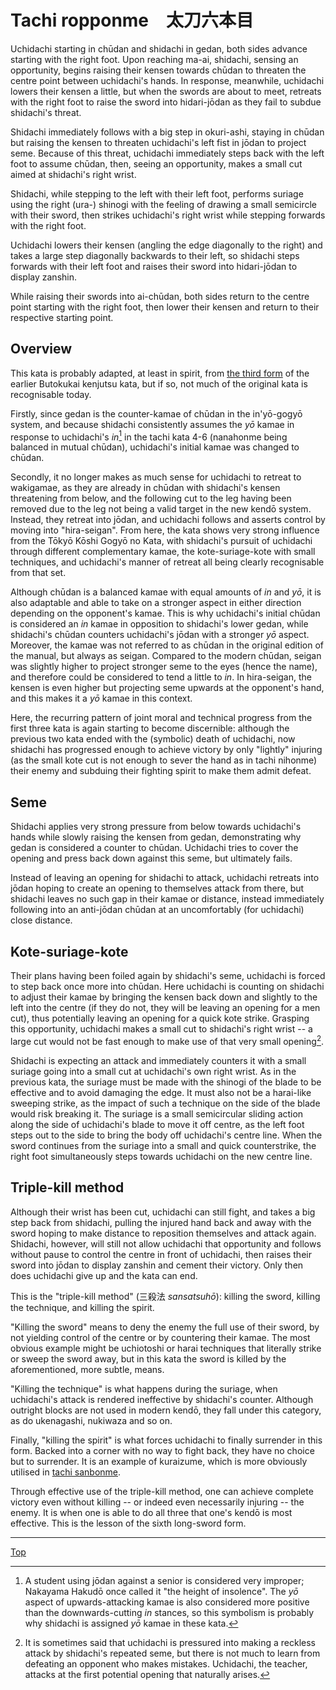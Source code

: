 # Tachi ropponme　太刀六本目

Uchidachi starting in chūdan and shidachi in gedan, both sides advance starting with the right foot. Upon reaching ma-ai, shidachi, sensing an opportunity, begins raising their kensen towards chūdan to threaten the centre point between uchidachi's hands. In response, meanwhile, uchidachi lowers their kensen a little, but when the swords are about to meet, retreats with the right foot to raise the sword into hidari-jōdan as they fail to subdue shidachi's threat.

Shidachi immediately follows with a big step in okuri-ashi, staying in chūdan but raising the kensen to threaten uchidachi's left fist in jōdan to project seme. Because of this threat, uchidachi immediately steps back with the left foot to assume chūdan, then, seeing an opportunity, makes a small cut aimed at shidachi's right wrist.

Shidachi, while stepping to the left with their left foot, performs suriage using the right (ura-) shinogi with the feeling of drawing a small semicircle with their sword, then strikes uchidachi's right wrist while stepping forwards with the right foot.

Uchidachi lowers their kensen (angling the edge diagonally to the right) and takes a large step diagonally backwards to their left, so shidachi steps forwards with their left foot and raises their sword into hidari-jōdan to display zanshin.

While raising their swords into ai-chūdan, both sides return to the centre point starting with the right foot, then lower their kensen and return to their respective starting point.

## Overview

This kata is probably adapted, at least in spirit, from [the third form](../butokukai/daisanbon.md) of the earlier Butokukai kenjutsu kata, but if so, not much of the original kata is recognisable today.

Firstly, since gedan is the counter-kamae of chūdan in the in'yō-gogyō system, and because shidachi consistently assumes the *yō* kamae in response to uchidachi's *in*[^1] in the tachi kata 4-6 (nanahonme being balanced in mutual chūdan), uchidachi's initial kamae was changed to chūdan.

Secondly, it no longer makes as much sense for uchidachi to retreat to wakigamae, as they are already in chūdan with shidachi's kensen threatening from below, and the following cut to the leg having been removed due to the leg not being a valid target in the new kendō system. Instead, they retreat into jōdan, and uchidachi follows and asserts control by moving into "hira-seigan". From here, the kata shows very strong influence from the Tōkyō Kōshi Gogyō no Kata, with shidachi's pursuit of uchidachi through different complementary kamae, the kote-suriage-kote with small techniques, and uchidachi's manner of retreat all being clearly recognisable from that set.

Although chūdan is a balanced kamae with equal amounts of *in* and *yō*, it is also adaptable and able to take on a stronger aspect in either direction depending on the opponent's kamae. This is why uchidachi's initial chūdan is considered an *in* kamae in opposition to shidachi's lower gedan, while shidachi's chūdan counters uchidachi's jōdan with a stronger *yō* aspect. Moreover, the kamae was not referred to as chūdan in the original edition of the manual, but always as seigan. Compared to the modern chūdan, seigan was slightly higher to project stronger seme to the eyes (hence the name), and therefore could be considered to tend a little to *in*. In hira-seigan, the kensen is even higher but projecting seme upwards at the opponent's hand, and this makes it a *yō* kamae in this context.

Here, the recurring pattern of joint moral and technical progress from the first three kata is again starting to become discernible: although the previous two kata ended with the (symbolic) death of uchidachi, now shidachi has progressed enough to achieve victory by only "lightly" injuring (as the small kote cut is not enough to sever the hand as in tachi nihonme) their enemy and subduing their fighting spirit to make them admit defeat.

## Seme

Shidachi applies very strong pressure from below towards uchidachi's hands while slowly raising the kensen from gedan, demonstrating why gedan is considered a counter to chūdan. Uchidachi tries to cover the opening and press back down against this seme, but ultimately fails.

Instead of leaving an opening for shidachi to attack, uchidachi retreats into jōdan hoping to create an opening to themselves attack from there, but shidachi leaves no such gap in their kamae or distance, instead immediately following into an anti-jōdan chūdan at an uncomfortably (for uchidachi) close distance.

## Kote-suriage-kote

Their plans having been foiled again by shidachi's seme, uchidachi is forced to step back once more into chūdan. Here uchidachi is counting on shidachi to adjust their kamae by bringing the kensen back down and slightly to the left into the centre (if they do not, they will be leaving an opening for a men cut), thus potentially leaving an opening for a quick kote strike. Grasping this opportunity, uchidachi makes a small cut to shidachi's right wrist -- a large cut would not be fast enough to make use of that very small opening[^2].

Shidachi is expecting an attack and immediately counters it with a small suriage going into a small cut at uchidachi's own right wrist. As in the previous kata, the suriage must be made with the shinogi of the blade to be effective and to avoid damaging the edge. It must also not be a harai-like sweeping strike, as the impact of such a technique on the side of the blade would risk breaking it. The suriage is a small semicircular sliding action along the side of uchidachi's blade to move it off centre, as the left foot steps out to the side to bring the body off uchidachi's centre line. When the sword continues from the suriage into a small and quick counterstrike, the right foot simultaneously steps towards uchidachi on the new centre line.

## Triple-kill method

Although their wrist has been cut, uchidachi can still fight, and takes a big step back from shidachi, pulling the injured hand back and away with the sword hoping to make distance to reposition themselves and attack again. Shidachi, however, will still not allow uchidachi that opportunity and follows without pause to control the centre in front of uchidachi, then raises their sword into jōdan to display zanshin and cement their victory. Only then does uchidachi give up and the kata can end.

This is the "triple-kill method" (三殺法 *sansatsuhō*): killing the sword, killing the technique, and killing the spirit.

"Killing the sword" means to deny the enemy the full use of their sword, by not yielding control of the centre or by countering their kamae. The most obvious example might be uchiotoshi or harai techniques that literally strike or sweep the sword away, but in this kata the sword is killed by the aforementioned, more subtle, means.

"Killing the technique" is what happens during the suriage, when uchidachi's attack is rendered ineffective by shidachi's counter. Although outright blocks are not used in modern kendō, they fall under this category, as do ukenagashi, nukiwaza and so on.

Finally, "killing the spirit" is what forces uchidachi to finally surrender in this form. Backed into a corner with no way to fight back, they have no choice but to surrender. It is an example of kuraizume, which is more obviously utilised in [tachi sanbonme](tachi-sanbonme.md#kuraizume).

Through effective use of the triple-kill method, one can achieve complete victory even without killing -- or indeed even necessarily injuring -- the enemy. It is when one is able to do all three that one's kendō is most effective. This is the lesson of the sixth long-sword form.

----

[Top](README.md)

[^1]: A student using jōdan against a senior is considered very improper; Nakayama Hakudō once called it "the height of insolence". The *yō* aspect of upwards-attacking kamae is also considered more positive than the downwards-cutting *in* stances, so this symbolism is probably why shidachi is assigned *yō* kamae in these kata.

[^2]: It is sometimes said that uchidachi is pressured into making a reckless attack by shidachi's repeated seme, but there is not much to learn from defeating an opponent who makes mistakes. Uchidachi, the teacher, attacks at the first potential opening that naturally arises.
